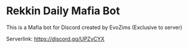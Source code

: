 # Rekkin Daily Mafia Bot

This is a Mafia bot for Discord created by EvoZims (Exclusive to server)

Serverlink: https://discord.gg/UPZvCYX
